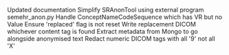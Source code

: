 Updated documentation
Simplify SRAnonTool using external program semehr_anon.py
Handle ConceptNameCodeSequence which has VR but no Value
Ensure 'replaced' flag is not reset
Write replacement DICOM whichever content tag is found
Extract metadata from Mongo to go alongside anonymised text
Redact numeric DICOM tags with all '9' not all 'X'

